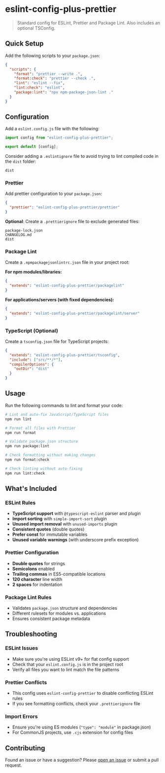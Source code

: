 # eslint-config-plus-prettier

> Standard config for ESLint, Prettier and Package Lint. Also includes an optional TSConfig.

## Quick Setup

Add the following scripts to your `package.json`:

```json
{
  "scripts": {
    "format": "prettier --write .",
    "format:check": "prettier --check .",
    "lint": "eslint --fix",
    "lint:check": "eslint",
    "package:lint": "npx npm-package-json-lint ."
  }
}
```

## Configuration

Add a `eslint.config.js` file with the following:

```javascript
import config from "eslint-config-plus-prettier";

export default [config];
```

Consider adding a `.eslintignore` file to avoid trying to lint compiled code in the `dist` folder:

```text
dist
```

### Prettier

Add prettier configuration to your `package.json`:

```json
{
  "prettier": "eslint-config-plus-prettier/prettier"
}
```

**Optional**: Create a `.prettierignore` file to exclude generated files:

```text
package-lock.json
CHANGELOG.md
dist
```

### Package Lint

Create a `.npmpackagejsonlintrc.json` file in your project root:

**For npm modules/libraries:**
```json
{
  "extends": "eslint-config-plus-prettier/packagelint"
}
```

**For applications/servers (with fixed dependencies):**
```json
{
  "extends": "eslint-config-plus-prettier/packagelint/server"
}
```

### TypeScript (Optional)

Create a `tsconfig.json` file for TypeScript projects:

```json
{
  "extends": "eslint-config-plus-prettier/tsconfig",
  "include": ["src/**/*"],
  "compilerOptions": {
    "outDir": "dist"
  }
}
```

## Usage

Run the following commands to lint and format your code:

```bash
# Lint and auto-fix JavaScript/TypeScript files
npm run lint

# Format all files with Prettier
npm run format

# Validate package.json structure
npm run package:lint

# Check formatting without making changes
npm run format:check

# Check linting without auto-fixing
npm run lint:check
```

## What's Included

### ESLint Rules
- **TypeScript support** with `@typescript-eslint` parser and plugin
- **Import sorting** with `simple-import-sort` plugin
- **Unused import removal** with `unused-imports` plugin
- **Consistent quotes** (double quotes)
- **Prefer const** for immutable variables
- **Unused variable warnings** (with underscore prefix exception)

### Prettier Configuration
- **Double quotes** for strings
- **Semicolons** enabled
- **Trailing commas** in ES5-compatible locations
- **120 character** line width
- **2 spaces** for indentation

### Package Lint Rules
- Validates `package.json` structure and dependencies
- Different rulesets for modules vs. applications
- Ensures consistent package metadata

## Troubleshooting

### ESLint Issues
- Make sure you're using ESLint v9+ for flat config support
- Check that your `eslint.config.js` is in the project root
- Verify all files you want to lint match the file patterns

### Prettier Conflicts
- This config uses `eslint-config-prettier` to disable conflicting ESLint rules
- If you see formatting conflicts, check your `.prettierignore` file

### Import Errors
- Ensure you're using ES modules (`"type": "module"` in package.json)
- For CommonJS projects, use `.cjs` extension for config files

## Contributing

Found an issue or have a suggestion? Please [open an issue](https://github.com/aimeerivers/eslint-config-plus-prettier/issues) or submit a pull request.
